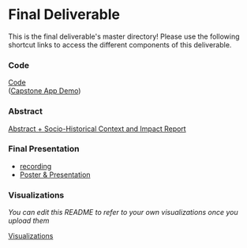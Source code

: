 # Final Deliverable
This is the final deliverable's master directory! Please use the following shortcut links to access the different components of this deliverable.

### Code ###
[Code](code/)<br/>
([Capstone App Demo]())

### Abstract ###
[Abstract + Socio-Historical Context and Impact Report](https://github.com/cs1951a-brown-spring-2022/Team-Name/blob/main/final_deliverable/Abstract%20%2B%20Socio-Historical%20Context%20and%20Impact%20Report.pdf)

### Final Presentation ###
- [recording](https://youtu.be/ugJWEJ7qKys)
- [Poster & Presentation](https://github.com/cs1951a-brown-spring-2022/Team-Name/tree/main/final_deliverable/poster)

### Visualizations ###
_You can edit this README to refer to your own visualizations once you upload them_

[Visualizations](visualizations)
